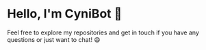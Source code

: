 # Hello, I'm CyniBot 👋

Feel free to explore my repositories and get in touch if you have any questions or just want to chat! 😄
